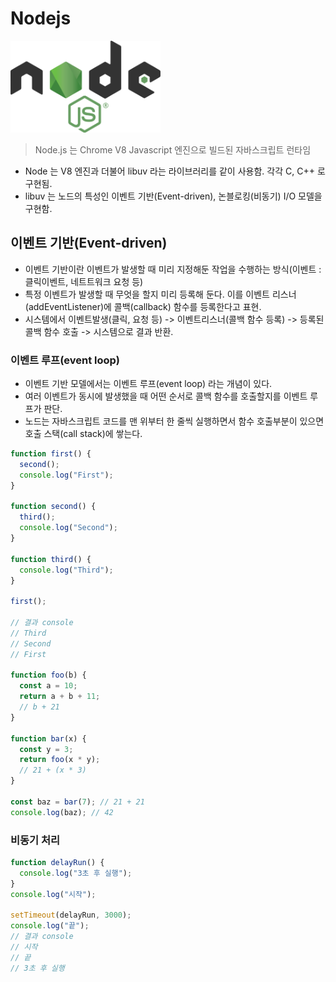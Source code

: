 # Nodejs

<img src="./Node.js_logo.svg" width="240" />

> Node.js 는 Chrome V8 Javascript 엔진으로 빌드된 자바스크립트 런타임

- Node 는 V8 엔진과 더불어 libuv 라는 라이브러리를 같이 사용함. 각각 C, C++ 로 구현됨.
- libuv 는 노드의 특성인 이벤트 기반(Event-driven), 논블로킹(비동기) I/O 모델을 구현함.

## 이벤트 기반(Event-driven)
- 이벤트 기반이란 이벤트가 발생할 때 미리 지정해둔 작업을 수행하는 방식(이벤트 : 클릭이벤트, 네트트워크 요청 등)
- 특정 이벤트가 발생할 때 무엇을 할지 미리 등록해 둔다. 이를 이벤트 리스너(addEventListener)에 콜백(callback) 함수를 등록한다고 표현.
- 시스템에서 이벤트발생(클릭, 요청 등) -> 이벤트리스너(콜백 함수 등록) -> 등록된 콜백 함수 호출 -> 시스템으로 결과 반환.

### 이벤트 루프(event loop)
- 이벤트 기반 모델에서는 이벤트 루프(event loop) 라는 개념이 있다.
- 여러 이벤트가 동시에 발생했을 때 어떤 순서로 콜백 함수를 호출할지를 이벤트 루프가 판단.
- 노드는 자바스크립트 코드를 맨 위부터 한 줄씩 실행하면서 함수 호출부분이 있으면 호출 스택(call stack)에 쌓는다.
```javascript
function first() {
  second();
  console.log("First");
}

function second() {
  third();
  console.log("Second");
}

function third() {
  console.log("Third");
}

first();

// 결과 console
// Third
// Second
// First

function foo(b) {
  const a = 10;
  return a + b + 11;
  // b + 21
}

function bar(x) {
  const y = 3;
  return foo(x * y);
  // 21 + (x * 3)
}

const baz = bar(7); // 21 + 21
console.log(baz); // 42
```

### 비동기 처리
```javascript
function delayRun() {
  console.log("3초 후 실행");
}
console.log("시작");

setTimeout(delayRun, 3000);
console.log("끝");
// 결과 console
// 시작
// 끝
// 3초 후 실행
```